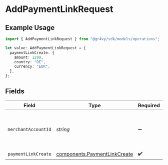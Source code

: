 # AddPaymentLinkRequest

## Example Usage

```typescript
import { AddPaymentLinkRequest } from "@gr4vy/sdk/models/operations";

let value: AddPaymentLinkRequest = {
  paymentLinkCreate: {
    amount: 1299,
    country: "DE",
    currency: "EUR",
  },
};
```

## Fields

| Field                                                                        | Type                                                                         | Required                                                                     | Description                                                                  |
| ---------------------------------------------------------------------------- | ---------------------------------------------------------------------------- | ---------------------------------------------------------------------------- | ---------------------------------------------------------------------------- |
| `merchantAccountId`                                                          | *string*                                                                     | :heavy_minus_sign:                                                           | The ID of the merchant account to use for this request.                      |
| `paymentLinkCreate`                                                          | [components.PaymentLinkCreate](../../models/components/paymentlinkcreate.md) | :heavy_check_mark:                                                           | N/A                                                                          |
